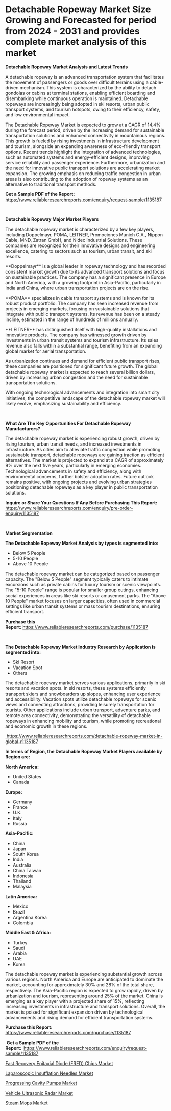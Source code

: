 <p><h1>Detachable Ropeway Market Size Growing and Forecasted for period from 2024 - 2031 and provides complete market analysis of this market</h1></p><p><strong>Detachable Ropeway Market Analysis and Latest Trends</strong></p>
<p><p>A detachable ropeway is an advanced transportation system that facilitates the movement of passengers or goods over difficult terrains using a cable-driven mechanism. This system is characterized by the ability to detach gondolas or cabins at terminal stations, enabling efficient boarding and disembarking while continuous operation is maintained. Detachable ropeways are increasingly being adopted in ski resorts, urban public transport systems, and tourism hotspots, owing to their efficiency, safety, and low environmental impact.</p><p>The Detachable Ropeway Market is expected to grow at a CAGR of 14.4% during the forecast period, driven by the increasing demand for sustainable transportation solutions and enhanced connectivity in mountainous regions. This growth is fueled by rising investments in infrastructure development and tourism, alongside an expanding awareness of eco-friendly transport options. Recent trends highlight the integration of advanced technologies, such as automated systems and energy-efficient designs, improving service reliability and passenger experience. Furthermore, urbanization and the need for innovative public transport solutions are accelerating market expansion. The growing emphasis on reducing traffic congestion in urban areas is also contributing to the adoption of ropeway systems as an alternative to traditional transport methods.</p></p>
<p><strong>Get a Sample PDF of the Report:&nbsp;</strong> <a href="https://www.reliableresearchreports.com/enquiry/request-sample/1135187?utm_campaign=31&utm_medium=2&utm_source=Github&utm_content=ia&utm_term=13102024&utm_id=detachable-ropeway">https://www.reliableresearchreports.com/enquiry/request-sample/1135187</a></p>
<p>&nbsp;</p>
<p><strong>Detachable Ropeway Major Market Players</strong></p>
<p><p>The detachable ropeway market is characterized by a few key players, including Doppelmayr, POMA, LEITNER, Promociones Munich C.A., Nippon Cable, MND, Zatran GmbH, and Nidec Industrial Solutions. These companies are recognized for their innovative designs and engineering excellence, catering to sectors such as tourism, urban transit, and ski resorts.</p><p>**Doppelmayr** is a global leader in ropeway technology and has recorded consistent market growth due to its advanced transport solutions and focus on sustainable practices. The company has a significant presence in Europe and North America, with a growing footprint in Asia-Pacific, particularly in India and China, where urban transportation projects are on the rise.</p><p>**POMA** specializes in cable transport systems and is known for its robust product portfolio. The company has seen increased revenue from projects in emerging markets, focusing on sustainable solutions that integrate with public transport systems. Its revenue has been on a steady incline, estimated in the range of hundreds of millions annually.</p><p>**LEITNER** has distinguished itself with high-quality installations and innovative products. The company has witnessed growth driven by investments in urban transit systems and tourism infrastructure. Its sales revenue also falls within a substantial range, benefiting from an expanding global market for aerial transportation.</p><p>As urbanization continues and demand for efficient public transport rises, these companies are positioned for significant future growth. The global detachable ropeway market is expected to reach several billion dollars, driven by increasing urban congestion and the need for sustainable transportation solutions.</p><p>With ongoing technological advancements and integration into smart city initiatives, the competitive landscape of the detachable ropeway market will likely evolve, emphasizing sustainability and efficiency.</p></p>
<p>&nbsp;</p>
<p><strong>What Are The Key Opportunities For Detachable Ropeway Manufacturers?</strong></p>
<p><p>The detachable ropeway market is experiencing robust growth, driven by rising tourism, urban transit needs, and increased investments in infrastructure. As cities aim to alleviate traffic congestion while promoting sustainable transport, detachable ropeways are gaining traction as efficient alternatives. The market is projected to expand at a CAGR of approximately 9% over the next five years, particularly in emerging economies. Technological advancements in safety and efficiency, along with environmental concerns, further bolster adoption rates. Future outlook remains positive, with ongoing projects and evolving urban strategies positioning detachable ropeways as a key player in public transportation solutions.</p></p>
<p><strong>Inquire or Share Your Questions If Any Before Purchasing This Report:</strong> <a href="https://www.reliableresearchreports.com/enquiry/pre-order-enquiry/1135187?utm_campaign=31&utm_medium=2&utm_source=Github&utm_content=ia&utm_term=13102024&utm_id=detachable-ropeway">https://www.reliableresearchreports.com/enquiry/pre-order-enquiry/1135187</a></p>
<p>&nbsp;</p>
<p><strong>Market Segmentation</strong></p>
<p><strong>The Detachable Ropeway Market Analysis by types is segmented into:</strong></p>
<p><ul><li>Below 5 People</li><li>5-10 People</li><li>Above 10 People</li></ul></p>
<p><p>The detachable ropeway market can be categorized based on passenger capacity. The "Below 5 People" segment typically caters to intimate excursions such as private cabins for luxury tourism or scenic viewpoints. The "5-10 People" range is popular for smaller group outings, enhancing social experiences in areas like ski resorts or amusement parks. The "Above 10 People" market focuses on larger capacities, often used in commercial settings like urban transit systems or mass tourism destinations, ensuring efficient transport.</p></p>
<p><strong>Purchase this Report:&nbsp;</strong><a href="https://www.reliableresearchreports.com/purchase/1135187?utm_campaign=31&utm_medium=2&utm_source=Github&utm_content=ia&utm_term=13102024&utm_id=detachable-ropeway">https://www.reliableresearchreports.com/purchase/1135187</a></p>
<p>&nbsp;</p>
<p><strong>The Detachable Ropeway Market Industry Research by Application is segmented into:</strong></p>
<p><ul><li>Ski Resort</li><li>Vacation Spot</li><li>Others</li></ul></p>
<p><p>The detachable ropeway market serves various applications, primarily in ski resorts and vacation spots. In ski resorts, these systems efficiently transport skiers and snowboarders up slopes, enhancing user experience and accessibility. Vacation spots utilize detachable ropeways for scenic views and connecting attractions, providing leisurely transportation for tourists. Other applications include urban transport, adventure parks, and remote area connectivity, demonstrating the versatility of detachable ropeways in enhancing mobility and tourism, while promoting recreational and economic growth in these regions.</p></p>
<p><a href="https://www.reliableresearchreports.com/detachable-ropeway-market-in-global-r1135187?utm_campaign=31&utm_medium=2&utm_source=Github&utm_content=ia&utm_term=13102024&utm_id=detachable-ropeway">&nbsp;https://www.reliableresearchreports.com/detachable-ropeway-market-in-global-r1135187</a></p>
<p><strong>In terms of Region, the Detachable Ropeway Market Players available by Region are:</strong></p>
<p>
    <p> <strong> North America: </strong>
        <ul>
            <li>United States</li>
            <li>Canada</li>
        </ul>
        </p> 
    <p> <strong> Europe: </strong>
        <ul>
            <li>Germany</li>
            <li>France</li>
            <li>U.K.</li>
            <li>Italy</li>
            <li>Russia</li>
        </ul>
        </p> 
    <p> <strong> Asia-Pacific: </strong>
        <ul>
            <li>China</li>
            <li>Japan</li>
            <li>South Korea</li>
            <li>India</li>
            <li>Australia</li>
            <li>China Taiwan</li>
            <li>Indonesia</li>
            <li>Thailand</li>
            <li>Malaysia</li>
        </ul>
        </p> 
    <p> <strong> Latin America: </strong>
        <ul>
            <li>Mexico</li>
            <li>Brazil</li>
            <li>Argentina Korea</li>
            <li>Colombia</li>
        </ul>
        </p> 
    <p> <strong> Middle East & Africa: </strong>
        <ul>
            <li>Turkey</li>
            <li>Saudi</li>
            <li>Arabia</li>
            <li>UAE</li>
            <li>Korea</li>
        </ul>
    </p>
    </p>
<p><p>The detachable ropeway market is experiencing substantial growth across various regions. North America and Europe are anticipated to dominate the market, accounting for approximately 30% and 28% of the total share, respectively. The Asia-Pacific region is expected to grow rapidly, driven by urbanization and tourism, representing around 25% of the market. China is emerging as a key player with a projected share of 15%, reflecting increasing investments in infrastructure and transport solutions. Overall, the market is poised for significant expansion driven by technological advancements and rising demand for efficient transportation systems.</p></p>
<p><strong>Purchase this Report: </strong><a href="https://www.reliableresearchreports.com/purchase/1135187?utm_campaign=31&utm_medium=2&utm_source=Github&utm_content=ia&utm_term=13102024&utm_id=detachable-ropeway">https://www.reliableresearchreports.com/purchase/1135187</a></p>
<p>&nbsp;<strong>Get a Sample PDF of the Report:&nbsp;&nbsp;</strong><a href="https://www.reliableresearchreports.com/enquiry/request-sample/1135187?utm_campaign=31&utm_medium=2&utm_source=Github&utm_content=ia&utm_term=13102024&utm_id=detachable-ropeway">https://www.reliableresearchreports.com/enquiry/request-sample/1135187</a></p>
<p><strong></strong></p>
<p><p><a href="https://github.com/isbel3opkkem/Market-Research-Report-List-1/blob/main/fast-recovery-epitaxial-diode-fred-chips-market.md?utm_campaign=31&utm_medium=2&utm_source=Github&utm_content=ia&utm_term=13102024&utm_id=detachable-ropeway">Fast Recovery Epitaxial Diode (FRED) Chips Market</a></p><p><a href="https://www.linkedin.com/pulse/driving-forces-global-laparoscopic-insufflation-needles-w2gpe?utm_campaign=31&utm_medium=2&utm_source=Github&utm_content=ia&utm_term=13102024&utm_id=detachable-ropeway">Laparoscopic Insufflation Needles Market</a></p><p><a href="https://issuu.com/reportprime-2/docs/progressing-cavity-pumps-market-siz_bbccf48e1c6c50?utm_campaign=31&utm_medium=2&utm_source=Github&utm_content=ia&utm_term=13102024&utm_id=detachable-ropeway">Progressing Cavity Pumps Market</a></p><p><a href="https://github.com/taketakyriffecd/Market-Research-Report-List-1/blob/main/vehicle-ultrasonic-radar-market.md?utm_campaign=31&utm_medium=2&utm_source=Github&utm_content=ia&utm_term=13102024&utm_id=detachable-ropeway">Vehicle Ultrasonic Radar Market</a></p><p><a href="https://issuu.com/reportprime-2/docs/steam-mops-market-size-2030.pptx_c6ba051c27950f?utm_campaign=31&utm_medium=2&utm_source=Github&utm_content=ia&utm_term=13102024&utm_id=detachable-ropeway">Steam Mops Market</a></p></p>